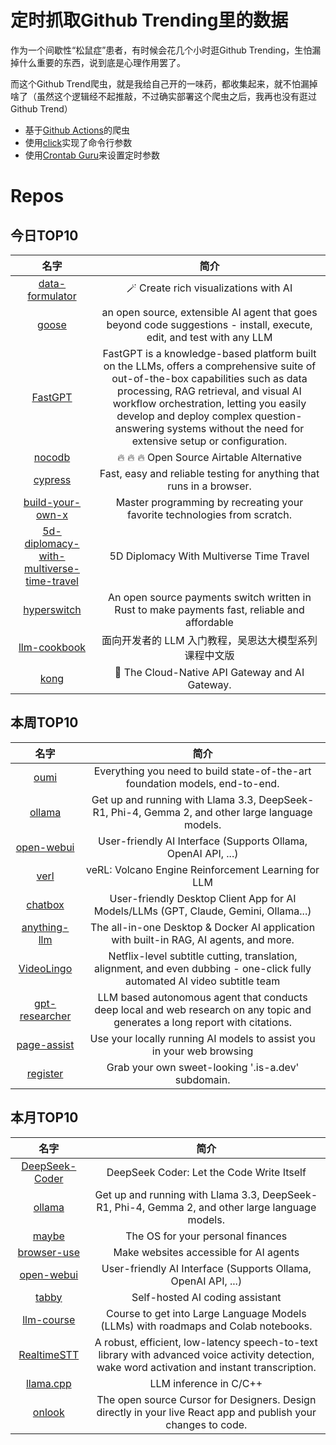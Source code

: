 # 定时抓取Github Trending里的数据

作为一个间歇性“松鼠症”患者，有时候会花几个小时逛Github Trending，生怕漏掉什么重要的东西，说到底是心理作用罢了。

而这个Github Trend爬虫，就是我给自己开的一味药，都收集起来，就不怕漏掉啥了（虽然这个逻辑经不起推敲，不过确实部署这个爬虫之后，我再也没有逛过Github Trend）

* 基于[Github Actions](https://docs.github.com/en/actions)的爬虫
* 使用[click](https://github.com/pallets/click)实现了命令行参数
* 使用[Crontab Guru](https://crontab.guru/)来设置定时参数

# Repos
## 今日TOP10 
<!-- START OF DAILY_TOP10_REPOS -->
| 名字 | 简介 |
| :----: | :----: |
| [data-formulator](https://github.com/microsoft/data-formulator) | 🪄 Create rich visualizations with AI |
| [goose](https://github.com/block/goose) | an open source, extensible AI agent that goes beyond code suggestions - install, execute, edit, and test with any LLM |
| [FastGPT](https://github.com/labring/FastGPT) | FastGPT is a knowledge-based platform built on the LLMs, offers a comprehensive suite of out-of-the-box capabilities such as data processing, RAG retrieval, and visual AI workflow orchestration, letting you easily develop and deploy complex question-answering systems without the need for extensive setup or configuration. |
| [nocodb](https://github.com/nocodb/nocodb) | 🔥 🔥 🔥 Open Source Airtable Alternative |
| [cypress](https://github.com/cypress-io/cypress) | Fast, easy and reliable testing for anything that runs in a browser. |
| [build-your-own-x](https://github.com/codecrafters-io/build-your-own-x) | Master programming by recreating your favorite technologies from scratch. |
| [5d-diplomacy-with-multiverse-time-travel](https://github.com/Oliveriver/5d-diplomacy-with-multiverse-time-travel) | 5D Diplomacy With Multiverse Time Travel |
| [hyperswitch](https://github.com/juspay/hyperswitch) | An open source payments switch written in Rust to make payments fast, reliable and affordable |
| [llm-cookbook](https://github.com/datawhalechina/llm-cookbook) | 面向开发者的 LLM 入门教程，吴恩达大模型系列课程中文版 |
| [kong](https://github.com/Kong/kong) | 🦍 The Cloud-Native API Gateway and AI Gateway. |
<!-- END OF DAILY_TOP10_REPOS -->

## 本周TOP10
<!-- START OF WEEKLY_TOP10_REPOS -->
| 名字 | 简介 |
| :----: | :----: |
| [oumi](https://github.com/oumi-ai/oumi) | Everything you need to build state-of-the-art foundation models, end-to-end. |
| [ollama](https://github.com/ollama/ollama) | Get up and running with Llama 3.3, DeepSeek-R1, Phi-4, Gemma 2, and other large language models. |
| [open-webui](https://github.com/open-webui/open-webui) | User-friendly AI Interface (Supports Ollama, OpenAI API, ...) |
| [verl](https://github.com/volcengine/verl) | veRL: Volcano Engine Reinforcement Learning for LLM |
| [chatbox](https://github.com/Bin-Huang/chatbox) | User-friendly Desktop Client App for AI Models/LLMs (GPT, Claude, Gemini, Ollama...) |
| [anything-llm](https://github.com/Mintplex-Labs/anything-llm) | The all-in-one Desktop & Docker AI application with built-in RAG, AI agents, and more. |
| [VideoLingo](https://github.com/Huanshere/VideoLingo) | Netflix-level subtitle cutting, translation, alignment, and even dubbing - one-click fully automated AI video subtitle team | Netflix级字幕切割、翻译、对齐、甚至加上配音，一键全自动视频搬运AI字幕组 |
| [gpt-researcher](https://github.com/assafelovic/gpt-researcher) | LLM based autonomous agent that conducts deep local and web research on any topic and generates a long report with citations. |
| [page-assist](https://github.com/n4ze3m/page-assist) | Use your locally running AI models to assist you in your web browsing |
| [register](https://github.com/is-a-dev/register) | Grab your own sweet-looking '.is-a.dev' subdomain. |
<!-- END OF WEEKLY_TOP10_REPOS -->

## 本月TOP10
<!-- START OF MONTHLY_TOP10_REPOS -->
| 名字 | 简介 |
| :----: | :----: |
| [DeepSeek-Coder](https://github.com/deepseek-ai/DeepSeek-Coder) | DeepSeek Coder: Let the Code Write Itself |
| [ollama](https://github.com/ollama/ollama) | Get up and running with Llama 3.3, DeepSeek-R1, Phi-4, Gemma 2, and other large language models. |
| [maybe](https://github.com/maybe-finance/maybe) | The OS for your personal finances |
| [browser-use](https://github.com/browser-use/browser-use) | Make websites accessible for AI agents |
| [open-webui](https://github.com/open-webui/open-webui) | User-friendly AI Interface (Supports Ollama, OpenAI API, ...) |
| [tabby](https://github.com/TabbyML/tabby) | Self-hosted AI coding assistant |
| [llm-course](https://github.com/mlabonne/llm-course) | Course to get into Large Language Models (LLMs) with roadmaps and Colab notebooks. |
| [RealtimeSTT](https://github.com/KoljaB/RealtimeSTT) | A robust, efficient, low-latency speech-to-text library with advanced voice activity detection, wake word activation and instant transcription. |
| [llama.cpp](https://github.com/ggerganov/llama.cpp) | LLM inference in C/C++ |
| [onlook](https://github.com/onlook-dev/onlook) | The open source Cursor for Designers. Design directly in your live React app and publish your changes to code. |
<!-- END OF MONTHLY_TOP10_REPOS -->
